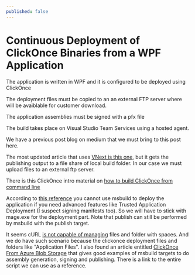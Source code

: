 ```yaml
---
published: false
---
```

Continuous Deployment of ClickOnce Binaries from a WPF Application
====================

The application is written in WPF and it is configured to be deployed using ClickOnce

The deployment files must be copied to an an external FTP server where will be avaiblable for customer download.

The application assemblies must be signed with a pfx file

The build takes place on Visual Studio Team Services using a hosted agent.



We have a previous post blog on medium that we must bring to this post here.

The most updated article that uses [VNext is this one](https://blogs.msdn.microsoft.com/tfssetup/2015/10/15/building-clickonce-apps-using-build-vnext/), but it gets the publishing output to a file share of local build folder. In our case we must upload files to an external ftp server. 


There is this ClickOnce intro material on [how to build ClickOnce from command line](https://msdn.microsoft.com/en-us/library/ms165431.aspx)

According to [this reference](https://msdn.microsoft.com/en-us/library/xc3tc5xx.aspx?f=255&MSPPError=-2147217396) you cannot use msbuild to deploy the application if you need advanced features like Trusted Application Deployment (I suspect signing manifests too). So we will have to stick with mage.exe for the deployment part. Note that publish can still be performed by msbuild with the publish target.

It seems cURL [is not capable of managing](http://stackoverflow.com/questions/35149497/tfs-2015-build-vnext-curl-ftp-upload-buggy-or-difficult-to-use) files and folder with spaces. And we do have such scenario because the clickonce deployment files and folders like "Application Files". 
I also found an article entitled [ClickOnce From Azure Blob Storage](http://jake.ginnivan.net/clickonce-from-azure-blob-storage/) that gives good examples of msbuild targets to do assembly generation, signing and publishing. There is a link to the entire script we can use as a reference.